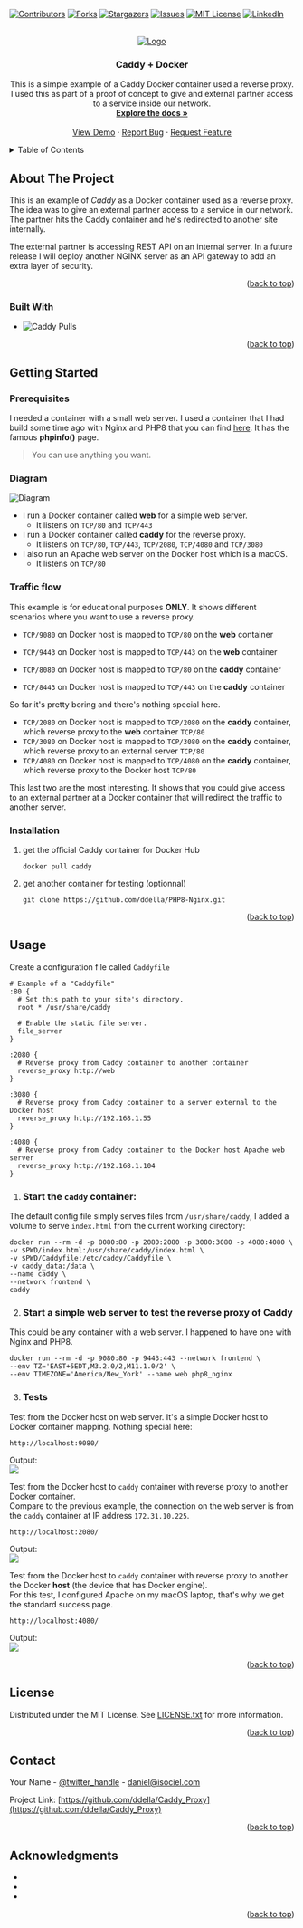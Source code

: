<!-- Improved compatibility of back to top link: See: https://github.com/othneildrew/Best-README-Template/pull/73 -->
<a name="readme-top"></a>
<!--
*** Thanks for checking out the Best-README-Template. If you have a suggestion
*** that would make this better, please fork the repo and create a pull request
*** or simply open an issue with the tag "enhancement".
*** Don't forget to give the project a star!
*** Thanks again! Now go create something AMAZING! :D
-->



<!-- PROJECT SHIELDS -->
<!--
*** I'm using markdown "reference style" links for readability.
*** Reference links are enclosed in brackets [ ] instead of parentheses ( ).
*** See the bottom of this document for the declaration of the reference variables
*** for contributors-url, forks-url, etc. This is an optional, concise syntax you may use.
*** https://www.markdownguide.org/basic-syntax/#reference-style-links
-->
[![Contributors][contributors-shield]][contributors-url]
[![Forks][forks-shield]][forks-url]
[![Stargazers][stars-shield]][stars-url]
[![Issues][issues-shield]][issues-url]
[![MIT License][license-shield]][license-url]
[![LinkedIn][linkedin-shield]][linkedin-url]



<!-- PROJECT LOGO -->
<br />
<div align="center">
  <a href="https://github.com/ddella/Caddy_Proxy">
    <img src="images/logo.jpg" alt="Logo">
  </a>

<h3 align="center">Caddy + Docker</h3>

  <p align="center">
    This is a simple example of a Caddy Docker container used a reverse proxy. I used this as part of a proof of concept to give and external partner access to a service inside our network.
    <br />
    <a href="https://github.com/ddella/Caddy_Proxy"><strong>Explore the docs »</strong></a>
    <br />
    <br />
    <a href="https://github.com/ddella/Caddy_Proxy">View Demo</a>
    ·
    <a href="https://github.com/ddella/Caddy_Proxy/issues">Report Bug</a>
    ·
    <a href="https://github.com/ddella/Caddy_Proxy/issues">Request Feature</a>
  </p>
</div>

<!-- TABLE OF CONTENTS -->
<details>
  <summary>Table of Contents</summary>
  <ol>
    <li>
      <a href="#about-the-project">About The Project</a>
      <ul>
        <li><a href="#built-with">Built With</a></li>
      </ul>
    </li>
    <li>
      <a href="#getting-started">Getting Started</a>
      <ul>
        <li><a href="#prerequisites">Prerequisites</a></li>
        <li><a href="#installation">Installation</a></li>
      </ul>
    </li>
    <li><a href="#usage">Usage</a></li>
    <li><a href="#roadmap">Roadmap</a></li>
    <li><a href="#contributing">Contributing</a></li>
    <li><a href="#license">License</a></li>
    <li><a href="#contact">Contact</a></li>
    <li><a href="#acknowledgments">Acknowledgments</a></li>
  </ol>
</details>

<!-- ABOUT THE PROJECT -->
## About The Project

This is an example of *Caddy* as a Docker container used as a reverse proxy. The idea was to give an external partner access to a service in our network. The partner hits the Caddy container and he's redirected to another site internally.  

The external partner is accessing REST API on an internal server. In a future release I will deploy another NGINX server as an API gateway to add an extra layer of security.  

<p align="right">(<a href="#readme-top">back to top</a>)</p>

### Built With

* ![Caddy Pulls](https://img.shields.io/docker/pulls/_/caddy)

<p align="right">(<a href="#readme-top">back to top</a>)</p>


<!-- GETTING STARTED -->
## Getting Started
### Prerequisites
I needed a container with a small web server. I used a container that I had build some time ago with Nginx and PHP8 that you can find [here](https://github.com/ddella/PHP8-Nginx). It has the famous **phpinfo()** page.  
>You can use anything you want.  

### Diagram
![Diagram](images/design.jpg)

- I run a Docker container called **web** for a simple web server.
  - It listens on `TCP/80` and `TCP/443`
- I run a Docker container called **caddy** for the reverse proxy.
  - It listens on `TCP/80`, `TCP/443`, `TCP/2080`, `TCP/4080` and `TCP/3080`
- I also run an Apache web server on the Docker host which is a macOS.
  - It listens on `TCP/80`

### Traffic flow
This example is for educational purposes **ONLY**. It shows different scenarios where you want to use a reverse proxy.  

- `TCP/9080` on Docker host is mapped to `TCP/80` on the **web** container
- `TCP/9443` on Docker host is mapped to `TCP/443` on the **web** container

- `TCP/8080` on Docker host is mapped to `TCP/80` on the **caddy** container
- `TCP/8443` on Docker host is mapped to `TCP/443` on the **caddy** container

So far it's pretty boring and there's nothing special here.  

- `TCP/2080` on Docker host is mapped to `TCP/2080` on the **caddy** container, which reverse proxy to the **web** container `TCP/80`
- `TCP/3080` on Docker host is mapped to `TCP/3080` on the **caddy** container, which reverse proxy to an external server `TCP/80`
- `TCP/4080` on Docker host is mapped to `TCP/4080` on the **caddy** container, which reverse proxy to the Docker host `TCP/80`

This last two are the most interesting. It shows that you could give access to an external partner at a Docker container that will redirect the traffic to another server. 
### Installation

1. get the official Caddy container for Docker Hub
    ```shell
    docker pull caddy
    ```
2. get another container for testing (optionnal)
   ```shell
   git clone https://github.com/ddella/PHP8-Nginx.git
   ```
<p align="right">(<a href="#readme-top">back to top</a>)</p>

<!-- USAGE EXAMPLES -->
## Usage

Create a configuration file called `Caddyfile`  

    # Example of a "Caddyfile"
    :80 {
      # Set this path to your site's directory.
      root * /usr/share/caddy

      # Enable the static file server.
      file_server
    }

    :2080 {
      # Reverse proxy from Caddy container to another container
      reverse_proxy http://web
    }

    :3080 {
      # Reverse proxy from Caddy container to a server external to the Docker host
      reverse_proxy http://192.168.1.55
    }

    :4080 {
      # Reverse proxy from Caddy container to the Docker host Apache web server
      reverse_proxy http://192.168.1.104
    }

1. ### Start the `caddy` container:
The default config file simply serves files from `/usr/share/caddy`,
I added a volume to serve `index.html` from the current working directory:
```shell
docker run --rm -d -p 8080:80 -p 2080:2080 -p 3080:3080 -p 4080:4080 \
-v $PWD/index.html:/usr/share/caddy/index.html \
-v $PWD/Caddyfile:/etc/caddy/Caddyfile \
-v caddy_data:/data \
--name caddy \
--network frontend \
caddy
```
2. ### Start a simple web server to test the reverse proxy of Caddy
This could be any container with a web server. I happened to have one with Nginx and PHP8.
```shell
docker run --rm -d -p 9080:80 -p 9443:443 --network frontend \
--env TZ='EAST+5EDT,M3.2.0/2,M11.1.0/2' \
--env TIMEZONE='America/New_York' --name web php8_nginx
```

3. ### Tests
Test from the Docker host on web server. It's a simple Docker host to Docker container mapping. Nothing special here:
```
http://localhost:9080/
```
Output:  
![](images/localhost-9080.jpg)

Test from the Docker host to `caddy` container with reverse proxy to another Docker container.  
Compare to the previous example, the connection on the web server is from the `caddy` container at IP address `172.31.10.225`.
```
http://localhost:2080/
```
Output:  
![](images/localhost-2080.jpg)

Test from the Docker host to `caddy` container with reverse proxy to another the Docker **host** (the device that has Docker engine).  
For this test, I configured Apache on my macOS laptop, that's why we get the standard success page.  
```
http://localhost:4080/
```
Output:  
![](images/localhost-4080.jpg)


<p align="right">(<a href="#readme-top">back to top</a>)</p>

<!-- CONTRIBUTING -->

<!-- LICENSE -->
## License

Distributed under the MIT License. See [LICENSE.txt](LICENSE.txt) for more information.

<p align="right">(<a href="#readme-top">back to top</a>)</p>


<!-- CONTACT -->
## Contact

Your Name - [@twitter_handle](https://twitter.com/twitter_handle) - daniel@isociel.com

Project Link: [https://github.com/ddella/Caddy_Proxy](https://github.com/ddella/Caddy_Proxy)

<p align="right">(<a href="#readme-top">back to top</a>)</p>


<!-- ACKNOWLEDGMENTS -->
## Acknowledgments

* []()
* []()
* []()

<p align="right">(<a href="#readme-top">back to top</a>)</p>


<!-- MARKDOWN LINKS & IMAGES -->
<!-- https://www.markdownguide.org/basic-syntax/#reference-style-links -->
[contributors-shield]: https://img.shields.io/github/contributors/ddella/Caddy_Proxy.svg?style=for-the-badge
[contributors-url]: https://github.com/ddella/Caddy_Proxy/graphs/contributors
[forks-shield]: https://img.shields.io/github/forks/ddella/Caddy_Proxy.svg?style=for-the-badge
[forks-url]: https://github.com/ddella/Caddy_Proxy/network/members
[stars-shield]: https://img.shields.io/github/stars/ddella/Caddy_Proxy.svg?style=for-the-badge
[stars-url]: https://github.com/ddella/Caddy_Proxy/stargazers
[issues-shield]: https://img.shields.io/github/issues/ddella/Caddy_Proxy.svg?style=for-the-badge
[issues-url]: https://github.com/ddella/Caddy_Proxy/issues
[license-shield]: https://img.shields.io/github/license/ddella/Caddy_Proxy.svg?style=for-the-badge
[license-url]: https://github.com/ddella/Caddy_Proxy/blob/master/LICENSE.txt
[linkedin-shield]: https://img.shields.io/badge/-LinkedIn-black.svg?style=for-the-badge&logo=linkedin&colorB=555
[linkedin-url]: https://linkedin.com/in/daniel-della-noce-2176b622
[product-screenshot]: images/screenshot.png
[Next.js]: https://img.shields.io/badge/next.js-000000?style=for-the-badge&logo=nextdotjs&logoColor=white

